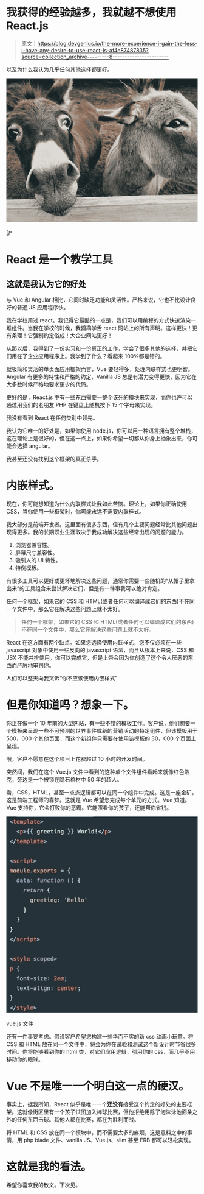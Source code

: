 # 我获得的经验越多，我就越不想使用 React.js

> 原文：<https://blog.devgenius.io/the-more-experience-i-gain-the-less-i-have-any-desire-to-use-react-js-af4e87487835?source=collection_archive---------8----------------------->

以及为什么我认为几乎任何其他选择都更好。

![](img/5982e43d0c8db426664e96c2f99a1357.png)

驴

# React 是一个教学工具

## 这就是我认为它的好处

与 Vue 和 Angular 相比，它同时缺乏功能和灵活性。严格来说，它也不比设计良好的普通 JS 应用程序快。

我在学校用过 react。我记得它最酷的一点是，我们可以用编程的方式快速渲染一堆组件。当我在学校的时候，我鹦鹉学舌 react 网站上的所有声明。这样更快！更有条理！它强制约定俗成！大企业网站更好！

从那以后，我得到了一份实习和一份真正的工作，学会了很多其他的选择，并把它们用在了企业应用程序上。我学到了什么？看起来 100%都是错的。

就极简和灵活的单页面应用框架而言，Vue 要轻得多，处理内联样式也更明智。Angular 有更多的特性和严格的约定，Vanilla JS 总是有潜力变得更快，因为它在大多数时候严格地要求更少的代码。

更好的是，React.js 中有一些东西需要一整个该死的模块来实现，而你也许可以通过用我们的老朋友 PHP 在键盘上随机按下 15 个字母来实现。

我没有看到 React 在任何类别中领先。

我认为它唯一的好处是，如果你使用 node.js，你可以用一种语言拥有整个堆栈，这在理论上是很好的，但在这一点上，如果你希望一切都从你身上抽象出来，你可能会选择 angular。

我甚至还没有找到这个框架的真正杀手。

# 内嵌样式。

现在，你可能想知道为什么内联样式让我如此苦恼。理论上，如果你正确使用 CSS，当你使用一些框架时，你可能永远不需要内联样式。

我大部分是前端开发者。这里面有很多东西，但有几个主要问题经常比其他问题出现得更多。我的长期职业生涯取决于我成功解决这些经常出现的问题的能力。

1.  浏览器兼容性。
2.  屏幕尺寸兼容性。
3.  吸引人的 UI 特性。
4.  特例模板。

有很多工具可以更好或更坏地解决这些问题，通常你需要一些随机的“从帽子里拿出来”的工具组合来尝试解决它们，但是有一件事我可以绝对肯定。

任何一个框架，如果它的 CSS 和 HTML(或者任何可以编译成它们的东西)不在同一个文件中，那么它在解决这些问题上就不太好。

> 任何一个框架，如果它的 CSS 和 HTML(或者任何可以编译成它们的东西)不在同一个文件中，那么它在解决这些问题上就不太好。

React 在这方面有两个缺点。如果您选择使用内联样式，您不仅必须在一些 javascript 对象中使用一些反向的 javascript 语法，而且从根本上来说，CSS 和 JSX 不能并排使用。你可以完成它，但是上帝会因为你创造了这个令人厌恶的东西而严厉地审判你。

人们可以整天向我哭诉“你不应该使用内嵌样式”

# 但是你知道吗？想象一下。

你正在做一个 10 年前的大型网站，有一些不错的模板工作。客户说，他们想要一个模板来呈现一些不可预测的世界事件或新的营销活动的特定组件，但该模板用于 500，000 个其他页面，而这个新组件只需要在使用该模板的 30，000 个页面上呈现。

哦，客户不愿意在这个项目上花费超过 10 小时的开发时间。

突然间，我们在这个 Vue.js 文件中看到的这种单个文件组件看起来就像红色浩克，旁边是一个被锁在隐石棺材中 50 年的超人。

看，CSS，HTML，甚至一点点逻辑都可以在同一个组件中完成。这是一座金矿。这是前端工程师的春梦。这就是 Vue 希望您完成每个单元的方式。Vue 知道。Vue 支持你，它会打败你的恶霸。它能照看你的孩子，还能帮你省钱。

![](img/0968095bdf66d4d4791587a89675c3f0.png)

vue.js 文件

还有一件事要考虑。假设客户希望您构建一些华而不实的新 css 动画小玩意。将 CSS 和 HTML 放在同一个文件中，将会为你在试验和测试这个新设计时节省很多时间。你将能够看到你的 html 类，对它们应用逻辑，引用你的 css，而几乎不用移动你的眼球。

# Vue 不是唯一一个明白这一点的硬汉。

事实上，据我所知，React 似乎是唯一一个**还没有**接受这个约定的好处的主要框架。这就像街区里有一个孩子试图加入棒球比赛，但他拒绝用除了泡沫泳池面条之外的任何东西击球。其他人都在比赛，都在为胜利而战。

将 HTML 和 CSS 放在同一个模块中，而不需要太多的麻烦，这是意料之中的事情，用 php blade 文件、vanilla JS、Vue.js、slim 甚至 ERB 都可以轻松实现。

# 这就是我的看法。

希望你喜欢我的散文。下次见。